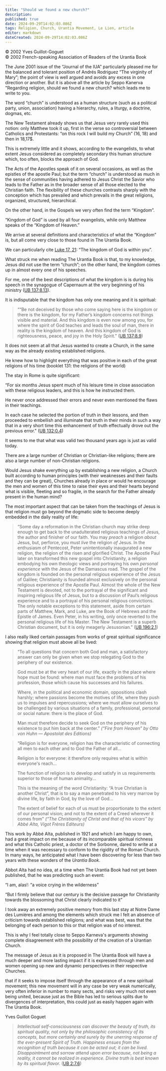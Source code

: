 ```yaml
---
title: "Should we found a new church?"
description: 
published: true
date: 2024-09-29T14:02:03.086Z
tags: Religion, Church, Urantia Movement, Le Lien, article
editor: markdown
dateCreated: 2024-09-29T14:02:03.086Z
---
```


<p class="v-card v-sheet theme--light grey lighten-3 px-2">© 2002 Yves Guillot-Goguet<br>© 2002 French-speaking Association of Readers of the Urantia Book</p>


The June 2001 issue of the “Journal of the IUA” particularly pleased me for the balanced and tolerant position of Andrés Rodriguez “The virginity of Mary”; the point of view is well argued and avoids any excess in one direction or another. But it is above all the article by Seppo Kanerva "Regarding religion, should we found a new church? which leads me to write to you.

The word “church” is understood as a human structure (such as a political party, union, association) having a hierarchy, rules, a liturgy, a doctrine, dogmas, etc.

The New Testament already shows us that Jesus very rarely used this notion: only Matthew took it up, first in the verse so controversial between Catholics and Protestants: “on this rock I will build my Church” (16, 18) and then in 18,17$.

This is extremely little and it shows, according to the evangelists, to what extent Jesus considered as completely secondary this human structure which, too often, blocks the approach of God.

The Acts of the Apostles speak of it on several occasions, as well as the epistles of the apostle Paul; but the term “church” is understood as much in the sense of communities having adhered to Jesus Christ the Savior who leads to the Father as in the broader sense of all those elected to the Christian faith. The flexibility of these churches contrasts sharply with the conception which has prevailed and which prevails in the great religions, organized, structured, hierarchical.

On the other hand, in the Gospels we very often find the term “Kingdom”.

“Kingdom of God” is used by all four evangelists, while only Matthew speaks of the “Kingdom of Heaven.”

We arrive at several definitions and characteristics of what the “Kingdom” is, but all come very close to those found in The Urantia Book.

We can particularly cite [Luke 17, 21](/en/Bible/Luke/17#v21): “The kingdom of God is within you”.

What struck me when reading The Urantia Book is that, to my knowledge, Jesus did not use the term “church”; on the other hand, the kingdom comes up in almost every one of his speeches.

For me, one of the best descriptions of what the kingdom is is during his speech in the synagogue of Capernaum at the very beginning of his ministry ([UB 137:8.13](/en/The_Urantia_Book/137#p8_13)).

It is indisputable that the kingdom has only one meaning and it is spiritual:

> ““Be not deceived by those who come saying here is the kingdom or there is the kingdom, for my Father’s kingdom concerns not things visible and material. And this kingdom is even now among you, for where the spirit of God teaches and leads the soul of man, there in reality is the kingdom of heaven. And this kingdom of God is righteousness, peace, and joy in the Holy Spirit.” ([UB 137:8.9](/en/The_Urantia_Book/137#p8_9))

It does not seem at all that Jesus wanted to create a Church, in the same way as the already existing established religions.

He knew how to highlight everything that was positive in each of the great religions of his time (booklet 131: the religions of the world)

The stay in Rome is quite significant:

“For six months Jesus spent much of his leisure time in close association with these religious leaders, and this is how he instructed them.

He never once addressed their errors and never even mentioned the flaws in their teachings.

In each case he selected the portion of truth in their lessons, and then proceeded to embellish and illuminate that truth in their minds in such a way that in a very short time this enhancement of truth effectually drove out the previous error." ([UB 132:0.4](/en/The_Urantia_Book/132#p0_4))

It seems to me that what was valid two thousand years ago is just as valid today.

There are a large number of Christian or Christian-like religions; there are also a large number of non-Christian religions.

Would Jesus shake everything up by establishing a new religion, a Church built according to human principles (with their weaknesses and their faults and they can be great), Churches already in place or would he encourage the men and women of this time to raise their eyes and their hearts beyond what is visible, fleeting and so fragile, in the search for the Father already present in the human mind?

The most important aspect that can be taken from the teachings of Jesus is that religion must go beyond the dogmatic side to become deeply embedded in the daily reality of life:

> “Some day a reformation in the Christian church may strike deep enough to get back to the unadulterated religious teachings of Jesus, the author and finisher of our faith. You may *preach* a religion *about* Jesus, but, perforce, you must *live* the religion *of* Jesus. In the enthusiasm of Pentecost, Peter unintentionally inaugurated a new religion, the religion of the risen and glorified Christ. The Apostle Paul later on transformed this new gospel into Christianity, a religion embodying his own theologic views and portraying his own *personal experience* with the Jesus of the Damascus road. The gospel of the kingdom is founded on the personal religious experience of the Jesus of Galilee; Christianity is founded almost exclusively on the personal religious experience of the Apostle Paul. Almost the whole of the New Testament is devoted, not to the portrayal of the significant and inspiring religious life of Jesus, but to a discussion of Paul’s religious experience and to a portrayal of his personal religious convictions. The only notable exceptions to this statement, aside from certain parts of Matthew, Mark, and Luke, are the Book of Hebrews and the Epistle of James. Even Peter, in his writing, only once reverted to the personal religious life of his Master. The New Testament is a superb Christian document, but it is only meagerly Jesusonian.” ([UB 196:2.1](/en/The_Urantia_Book/196#p2_1))

I also really liked certain passages from works of great spiritual significance showing that religion must above all be lived:

> “To all questions that concern both God and man, a satisfactory answer can only be given when we stop relegating God to the periphery of our existence.
> 
> God must be at the very heart of our life, exactly in the place where hope must be found: where man must face the problems of his profession, those which cause his successes and his failures.
> 
> Where, in the political and economic domain, oppositions clash harshly; where passions become the motives of life, where they push us to impulses and repercussions; where we must allow ourselves to be challenged by various situations of a family, professional, personal or social nature: there is the place of God.
> 
> Man must therefore decide to seek God on the periphery of his existence to put him back at the center.”
> _(“Fire from Heaven” by Otto von Huhn — Apostolat des Editions)_

> “Religion is for everyone, religion has the characteristic of connecting all men to each other and to God the Father of all...
> 
> Religion is for everyone: it therefore only requires what is within everyone's reach...
> 
> The function of religion is to develop and satisfy in us requirements superior to those of human animality...
> 
> This is the meaning of the word Christianity: “A true Christian is another Christ”, that is to say a man penetrated to his very marrow by divine life, by faith in God, by the love of God...
> 
> The extent of belief for each of us must be proportionate to the extent of our personal vision; and not to the extent of a Creed wherever it comes from"
> _(“The Christianity of Christ and that of his vicars” by Abbé Alta, Vigot Frères Editeurs)_

This work by Abbé Alta, published in 1921 and which I am happy to own, had a great impact on me because of its incomparable spiritual richness and what this Catholic priest, a doctor of the Sorbonne, dared to write at a time when it was necessary to conform to the rigidity of the Roman Church.
In many ways, he anticipated what I have been discovering for less than two years with these wonders of the _Urantia Book_.

Abbot Alta had no idea, at a time when The Urantia Book had not yet been published, that he was predicting such an event:

“I am, alas!: “a voice crying in the wilderness”

“But I firmly believe that our century is the decisive passage for Christianity towards the blossoming that Christ clearly indicated to it”

I took away an extremely positive memory from this last stay at Notre Dame des Lumières and among the elements which struck me I felt an absence of criticism towards established religions; and what was best, was that the belonging of each person to this or that religion was of no interest.

This is why I feel totally close to Seppo Karneva's arguments showing complete disagreement with the possibility of the creation of a Urantian Church.

The message of Jesus as it is proposed in The Urantia Book will have a much deeper and more lasting impact if it is expressed through men and women opening up new and dynamic perspectives in their respective Churches.

that if it seeks to impose itself through the appearance of a new spiritual movement; this new movement will in any case be very weak numerically, very often inferior in number to many sects, and risks very much not even being united, because just as the Bible has led to serious splits due to divergences of interpretation, this could just as easily happen again with The Urantia Book.

Yves Guillot Goguet

> _Intellectual self-consciousness can discover the beauty of truth, its spiritual quality, not only by the philosophic consistency of its concepts, but more certainly and surely by the unerring response of the ever-present Spirit of Truth. Happiness ensues from the recognition of truth because it can be *acted out;* it can be lived. Disappointment and sorrow attend upon error because, not being a reality, it cannot be realized in experience. Divine truth is best known by its *spiritual flavor.*_ ([UB 2:7.6](/en/The_Urantia_Book/2#p7_6))

